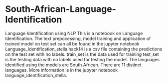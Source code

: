 # South-African-Language-Identification
Language Identification using NLP
This is a notebook on Language Identification.
The text prepocessing, model training and application of trained model on test set can all be found in the jupyter notebook Language_Identification_stella
hack14 is a csv file containing the predictions on the test set with no labels.
train_set is the data used for training
test_set is the testing data with no labels used for testing the model.
The languages identified using the models are South African.
There are 11 distinct languages.
More information is in the jupyter notebook language_identification_stella.
